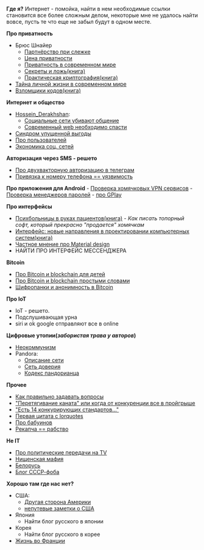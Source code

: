 **Где я?**
Интернет - помойка, найти в нем необходимые ссылки становится все более сложным делом, некоторые мне не удалось найти вовсе, пусть те что еще не забыл будут в одном месте.

**Про приватность**
-	Брюс Шнайер
	-	[Партнёрство при слежке](http://www.cypherpunks.ru/Surveillance-partnership.html#Surveillance-partnership)
	-	[Цена приватности](http://www.cypherpunks.ru/Privacy-value.html#Privacy-value)
	-	[Приватность в современном мире](http://www.cypherpunks.ru/Modern-world-privacy.html#Modern-world-privacy)
	-	[Секреты и ложь(книга)](http://flibusta.is/b/92638)
	-	[Практическая криптография(книга)](http://flibusta.is/b/352928)
-	[Тайна личной жизни в современном мире](https://piratemedia.net/vse-vashi-dannye-prinadlezhat-nam-tayna-lichnoy-zhizni-sovremennom-mire )
- [Взломщики кодов(книга)](http://flibusta.is/b/314483)

**Интернет и общество**
- [Hossein_Derakhshan](https://en.wikipedia.org/wiki/Hossein_Derakhshan):
	- [Социальные сети убивают общение](https://m.geektimes.ru/post/283478/)
	- [Современный web необходимо спасти](https://medium.com/russian/the-web-we-have-to-save-8371ce48700b#.kzncljsz5)
- [Синдром упущенной выгоды](https://meduza.io/cards/u-vseh-krome-menya-takaya-interesnaya-zhizn-chto-so-mnoy-ne-tak)
- [Про пользователей](https://www.linux.org.ru/news/opensource/13139965?cid=13142143)
- [Экономика соц. сетей](http://masterok.livejournal.com/3583823.html#cutid1)

**Авторизация через SMS - решето**
- [Про двухвакторную авторизацию в телеграм](https://geektimes.ru/post/276238/)
- [Привязка к номеру телефона == уязвимость](https://medium.com/digital-security-panda/%D0%BA%D0%B0%D0%BA-%D0%B7%D0%B0%D1%89%D0%B8%D1%89%D1%91%D0%BD%D0%BD%D1%8B%D0%B5-%D0%BC%D0%B5%D1%81%D1%81%D0%B5%D0%BD%D0%B4%D0%B6%D0%B5%D1%80%D1%8B-%D0%B7%D0%B0%D1%89%D0%B8%D1%89%D0%B5%D0%BD%D1%8B-%D0%BE%D1%82-%D0%BA%D1%80%D0%B0%D0%B6%D0%B8-sms-2f7883d9166f)
 
**Про приложения для Android**
	- [Проверка хомячковых VPN сервисов](http://www.opennet.ru/opennews/art.shtml?num=45940)
	- [Проверка менеджеров паролей](http://www.opennet.ru/opennews/art.shtml?num=46121)
	- [про GPlay](https://sohabr.net/habr/post/325188/)

**Про интерфейсы**
- [Психбольницы в руках пациентов(книга)](http://www.e-reading.club/book.php?book=31710) - *Как писать топорный софт, который прекрасно "продается" хомячкам*
- [Интерфейс: новые направления в проектировании компьютерных систем(книга)](http://www.e-reading.club/book.php?book=89632)
- [Частное мнение про Material design](http://txti.es/qse5p)
- НАЙТИ ПРО ИНТЕРФЕЙС МЕССЕНДЖЕРА

**Bitcoin**
- [Про Bitcoin и blockchain для детей](https://blog.kaspersky.ru/bitcoin-easy-explanation/12668/)
- [Про Bitcoin и blockchain простыми словами](https://geektimes.ru/post/222493/)
- [Шифропанки и анонимность в Bitcoin](https://bitnovosti.com/2016/04/19/the-rise-of-the-cypherpunks/)

**Про IoT**
 - IoT - решето.
 - Подслушивающая урна
 - siri и ok google отправляют все в online

**Цифровые утопии(*забористая трава у авторов*)**
- [Неокоммунизм](https://geektimes.ru/post/286862/)
- Pandora:
	- [Описание сети](https://habrahabr.ru/post/164149/)
	- [Сеть доверия](https://habrahabr.ru/post/245111/)
	- [Кодекс пандорианца](https://github.com/Novator/Pandora/blob/master/doc/guide.ru.pdf)

**Прочее**
- [Как правильно задавать вопросы](http://parallel.ru/cluster/smart-questions-ru.html)
- ["Перетягивание каната" или когда от конкуренции все в пройгрыше](https://www.nalin.ru/peretyagivanie-pokemona-2118)
- ["Есть 14 конкурирующих стандартов..."](http://xkcd.ru/927/)
- [Первая цитата с lorquotes](http://lorquotes.ru/view-quote.php?id=1)
- [Про бабуинов](http://classic.newsru.com/world/06aug2003/baboo.html)
- [Рекапча == рабство](https://habrahabr.ru/post/121010/)

**Не IT**
- [Про политические передачи на TV](https://knife.media/talk-show/)
- [Нищенская мафия](https://takiedela.ru/2016/04/cheating/)
- [Белорусь](http://maxim-nm.livejournal.com/256255.html)
- [Блог СССР-фоба](http://maxim-nm.livejournal.com/256255.html)

**Хорошо там где нас нет?**
- США:
	- [Другая сторона Америки](http://lurkmo.re/Копипаста:Другая_сторона_Америки)
	- [непутевые заметки о США](http://lib.rus.ec/b/80254/read)
- Япония
	- Найти блог русского в японии
- Корея
	- Найти блог русского в корее
- [Жизнь во Франции](https://takiedela.ru/?author=516)
